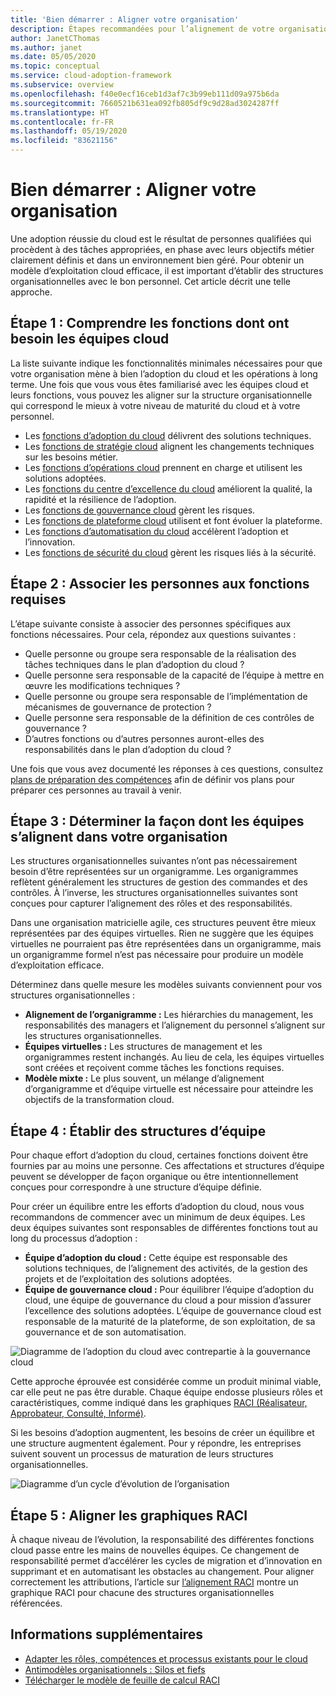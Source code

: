 ```yaml
---
title: 'Bien démarrer : Aligner votre organisation'
description: Étapes recommandées pour l’alignement de votre organisation afin que vous soyez prêt pour une adoption réussie du cloud.
author: JanetCThomas
ms.author: janet
ms.date: 05/05/2020
ms.topic: conceptual
ms.service: cloud-adoption-framework
ms.subservice: overview
ms.openlocfilehash: f40e0ecf16ceb1d3af7c3b99eb111d09a975b6da
ms.sourcegitcommit: 7660521b631ea092fb805df9c9d28ad3024287ff
ms.translationtype: HT
ms.contentlocale: fr-FR
ms.lasthandoff: 05/19/2020
ms.locfileid: "83621156"
---
```

# <a name="get-started-align-your-organization"></a>Bien démarrer : Aligner votre organisation

Une adoption réussie du cloud est le résultat de personnes qualifiées qui procèdent à des tâches appropriées, en phase avec leurs objectifs métier clairement définis et dans un environnement bien géré. Pour obtenir un modèle d’exploitation cloud efficace, il est important d’établir des structures organisationnelles avec le bon personnel. Cet article décrit une telle approche.

## <a name="step-1-understand-the-functions-required-for-successful-cloud-teams"></a>Étape 1 : Comprendre les fonctions dont ont besoin les équipes cloud

La liste suivante indique les fonctionnalités minimales nécessaires pour que votre organisation mène à bien l’adoption du cloud et les opérations à long terme. Une fois que vous vous êtes familiarisé avec les équipes cloud et leurs fonctions, vous pouvez les aligner sur la structure organisationnelle qui correspond le mieux à votre niveau de maturité du cloud et à votre personnel.

- Les [fonctions d’adoption du cloud](../organize/cloud-adoption.md) délivrent des solutions techniques.
- Les [fonctions de stratégie cloud](../organize/cloud-strategy.md) alignent les changements techniques sur les besoins métier.
- Les [fonctions d’opérations cloud](../organize/cloud-operations.md) prennent en charge et utilisent les solutions adoptées.
- Les [fonctions du centre d’excellence du cloud](../organize/cloud-center-of-excellence.md) améliorent la qualité, la rapidité et la résilience de l’adoption.
- Les [fonctions de gouvernance cloud](../organize/cloud-governance.md) gèrent les risques.
- Les [fonctions de plateforme cloud](../organize/cloud-platform.md) utilisent et font évoluer la plateforme.
- Les [fonctions d’automatisation du cloud](../organize/cloud-automation.md) accélèrent l’adoption et l’innovation.
- Les [fonctions de sécurité du cloud](../organize/cloud-security.md) gèrent les risques liés à la sécurité.

## <a name="step-2-map-people-to-the-required-functions"></a>Étape 2 : Associer les personnes aux fonctions requises

L’étape suivante consiste à associer des personnes spécifiques aux fonctions nécessaires. Pour cela, répondez aux questions suivantes :

- Quelle personne ou groupe sera responsable de la réalisation des tâches techniques dans le plan d’adoption du cloud ?
- Quelle personne sera responsable de la capacité de l’équipe à mettre en œuvre les modifications techniques ?
- Quelle personne ou groupe sera responsable de l’implémentation de mécanismes de gouvernance de protection ?
- Quelle personne sera responsable de la définition de ces contrôles de gouvernance ?
- D’autres fonctions ou d’autres personnes auront-elles des responsabilités dans le plan d’adoption du cloud ?

Une fois que vous avez documenté les réponses à ces questions, consultez [plans de préparation des compétences](../plan/adapt-roles-skills-processes.md) afin de définir vos plans pour préparer ces personnes au travail à venir.

## <a name="step-3-determine-how-teams-align-within-your-organization"></a>Étape 3 : Déterminer la façon dont les équipes s’alignent dans votre organisation

Les structures organisationnelles suivantes n’ont pas nécessairement besoin d’être représentées sur un organigramme. Les organigrammes reflètent généralement les structures de gestion des commandes et des contrôles. À l’inverse, les structures organisationnelles suivantes sont conçues pour capturer l’alignement des rôles et des responsabilités. 

Dans une organisation matricielle agile, ces structures peuvent être mieux représentées par des équipes virtuelles. Rien ne suggère que les équipes virtuelles ne pourraient pas être représentées dans un organigramme, mais un organigramme formel n’est pas nécessaire pour produire un modèle d’exploitation efficace.

Déterminez dans quelle mesure les modèles suivants conviennent pour vos structures organisationnelles :

- **Alignement de l’organigramme :** Les hiérarchies du management, les responsabilités des managers et l’alignement du personnel s’alignent sur les structures organisationnelles.
- **Équipes virtuelles :** Les structures de management et les organigrammes restent inchangés. Au lieu de cela, les équipes virtuelles sont créées et reçoivent comme tâches les fonctions requises.
- **Modèle mixte :** Le plus souvent, un mélange d’alignement d’organigramme et d’équipe virtuelle est nécessaire pour atteindre les objectifs de la transformation cloud.

## <a name="step-4-establish-team-structures"></a>Étape 4 : Établir des structures d’équipe

Pour chaque effort d’adoption du cloud, certaines fonctions doivent être fournies par au moins une personne. Ces affectations et structures d’équipe peuvent se développer de façon organique ou être intentionnellement conçues pour correspondre à une structure d’équipe définie.

Pour créer un équilibre entre les efforts d’adoption du cloud, nous vous recommandons de commencer avec un minimum de deux équipes. Les deux équipes suivantes sont responsables de différentes fonctions tout au long du processus d’adoption :

- **Équipe d’adoption du cloud :** Cette équipe est responsable des solutions techniques, de l’alignement des activités, de la gestion des projets et de l’exploitation des solutions adoptées.
- **Équipe de gouvernance cloud :** Pour équilibrer l’équipe d’adoption du cloud, une équipe de gouvernance du cloud a pour mission d’assurer l’excellence des solutions adoptées. L’équipe de gouvernance cloud est responsable de la maturité de la plateforme, de son exploitation, de sa gouvernance et de son automatisation.

![Diagramme de l’adoption du cloud avec contrepartie à la gouvernance cloud](../_images/ready/org-ready-best-practice.png)

Cette approche éprouvée est considérée comme un produit minimal viable, car elle peut ne pas être durable. Chaque équipe endosse plusieurs rôles et caractéristiques, comme indiqué dans les graphiques [RACI (Réalisateur, Approbateur, Consulté, Informé)](../organize/raci-alignment.md).

Si les besoins d’adoption augmentent, les besoins de créer un équilibre et une structure augmentent également. Pour y répondre, les entreprises suivent souvent un processus de maturation de leurs structures organisationnelles.

![Diagramme d’un cycle d’évolution de l’organisation](../_images/ready/org-ready-maturity.png)

## <a name="step-5-align-raci-charts"></a>Étape 5 : Aligner les graphiques RACI

À chaque niveau de l’évolution, la responsabilité des différentes fonctions cloud passe entre les mains de nouvelles équipes. Ce changement de responsabilité permet d’accélérer les cycles de migration et d’innovation en supprimant et en automatisant les obstacles au changement. Pour aligner correctement les attributions, l’article sur [l’alignement RACI](../organize/raci-alignment.md) montre un graphique RACI pour chacune des structures organisationnelles référencées.

## <a name="additional-information"></a>Informations supplémentaires

- [Adapter les rôles, compétences et processus existants pour le cloud](../plan/adapt-roles-skills-processes.md)
- [Antimodèles organisationnels : Silos et fiefs](../organize/fiefdoms-silos.md)
- [Télécharger le modèle de feuille de calcul RACI](https://archcenter.blob.core.windows.net/cdn/fusion/management/raci-template.xlsx)
